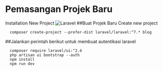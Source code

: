 # Pemasangan Projek Baru
Installation New Project
![Laravel](https://laravel.com/docs/6.x)
##Buat Projek Baru
Create new project
```
  composer create-project --prefer-dist laravel/laravel:^7.* blog
```

##Jalankan perintah berikut untuk membuat autentikasi laravel
```
  composer require laravel/ui:^2.4
  php artisan ui bootstrap --auth
  npm install
  npm run dev
```
